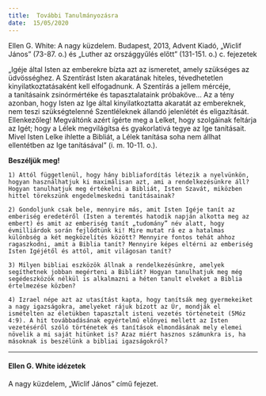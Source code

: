 ```yaml
---
title:  További Tanulmányozásra
date:  15/05/2020
---
```


Ellen G. White: A nagy küzdelem. Budapest, 2013, Advent Kiadó, „Wiclif János” (73-87. o.) és „Luther az országgyűlés előtt” (131-151. o.) c. fejezetek

„Igéje által Isten az emberekre bízta azt az ismeretet, amely szükséges az üdvösséghez. A Szentírást Isten akaratának hiteles, tévedhetetlen kinyilatkoztatásaként kell elfogadnunk. A Szentírás a jellem mércéje, a tanításaink zsinórmértéke és tapasztalataink próbaköve… Az a tény azonban, hogy Isten az Ige által kinyilatkoztatta akaratát az embereknek, nem teszi szükségtelenné Szentléleknek állandó jelenlétét és eligazítását. Ellenkezőleg! Megváltónk azért ígérte meg a Lelket, hogy szolgáinak feltárja az Igét; hogy a Lélek megvilágítsa és gyakorlativá tegye az Ige tanításait. Mivel Isten Lelke ihlette a Bibliát, a Lélek tanítása soha nem állhat ellentétben az Ige tanításával” (i. m. 10-11. o.).

**Beszéljük meg!**

`1) Attól függetlenül, hogy hány bibliafordítás létezik a nyelvünkön, hogyan használhatjuk ki maximálisan azt, ami a rendelkezésünkre áll? Hogyan tanulhatjuk meg értékelni a Bibliát, Isten Szavát, miközben hittel törekszünk engedelmeskedni tanításainak?`

`2) Gondoljunk csak bele, mennyire más, amit Isten Igéje tanít az emberiség eredetéről (Isten a teremtés hatodik napján alkotta meg az embert) és amit az emberiség tanít „tudomány” név alatt, hogy évmilliárdok során fejlődtünk ki! Mire mutat rá ez a hatalmas különbség a két megközelítés között? Mennyire fontos tehát ahhoz ragaszkodni, amit a Biblia tanít? Mennyire képes eltérni az emberiség Isten Igéjétől és attól, amit világosan tanít?`

`3) Milyen bibliai eszközök állnak a rendelkezésünkre, amelyek segíthetnek jobban megérteni a Bibliát? Hogyan tanulhatjuk meg még segédeszközök nélkül is alkalmazni a héten tanult elveket a Biblia értelmezése közben?`

`4) Izrael népe azt az utasítást kapta, hogy tanítsák meg gyermekeiket a nagy igazságokra, amelyeket rájuk bízott az Úr, mondják el ismételten az életükben tapasztalt isteni vezetés történeteit (5Móz 4:9). A hit továbbadásának egyértelmű előnyei mellett az Isten vezetéséről szóló történetek és tanítások elmondásának mely elemei növelik a mi saját hitünket is? Azaz miért hasznos számunkra is, ha másoknak is beszélünk a bibliai igazságokról?`

---

#### Ellen G. White idézetek

A nagy küzdelem, „Wiclif János” című fejezet.

